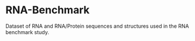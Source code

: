 # RNA-Benchmark
Dataset of RNA and RNA/Protein sequences and structures used in the RNA benchmark study.
